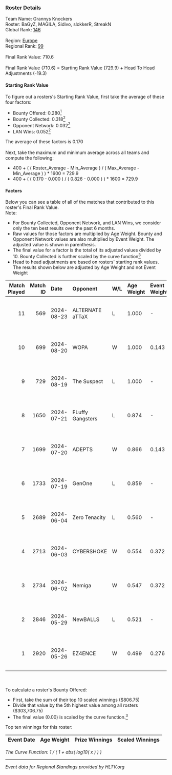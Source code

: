 ### Roster Details<br />
Team Name: Grannys Knockers<br />
Roster: BaGyZ, MAGILA, Sidivo, slokkerR, StreakN<br />
Global Rank: [146](../standings_global.md)<br />
<br />
Region: [Europe]( ../standings_europe.md)<br />
Regional Rank: [99]( ../standings_europe.md)<br />
<br />
Final Rank Value:  710.6<br />
<br />
Final Rank Value (710.6) = Starting Rank Value (729.9) + Head To Head Adjustments (-19.3)<br />

#### Starting Rank Value<br />
To figure out a rosters's Starting Rank Value, first take the average of these four factors:<br />
- Bounty Offered: 0.280[<sup>1</sup>](#table2)
- Bounty Collected: 0.318[<sup>2</sup>](#table1)
- Opponent Network: 0.032[<sup>2</sup>](#table1)
- LAN Wins: 0.052[<sup>2</sup>](#table1)

The average of these factors is 0.170<br />
<br />
Next, take the maximum and minimum average across all teams and compute the following:<br />
- 400 + ( ( Roster_Average - Min_Average ) / ( Max_Average - Min_Average ) ) * 1600 = 729.9
- 400 + ( ( 0.170 - 0.000 ) / ( 0.826 - 0.000 ) ) * 1600 = 729.9


#### Factors<br />
Below you can see a table of all of the matches that contributed to this roster's Final Rank Value.<br />
Note:<br />

- For Bounty Collected, Opponent Network, and LAN Wins, we consider only the ten best results over the past 6 months.
- Raw values for those factors are multiplied by Age Weight. Bounty and Opponent Network values are also multiplied by Event Weight. The adjusted value is shown in parenthesis.
- The final value for a factor is the total of its adjusted values divided by 10. Bounty Collected is further scaled by the curve function[<sup>3</sup>](#curveFunction)
- Head to head adjustments are based on rosters' starting rank values. The results shown below are adjusted by Age Weight and not Event Weight
<span id="table1"></span><br />


| Match Played | Match ID | Date       | Opponent         | W/L | Age Weight | Event Weight | Bounty Collected | Opponent Network | LAN Wins  | H2H Adj. | Roster                                   |
| -: | -: | :- | :- | :- | :- | :- | :- | :- | :- | -: | :- |
|           11 |      569 | 2024-08-23 | ALTERNATE aTTaX  | L   | 1.000      | -            | -                | -                | -         |    -9.41 | BaGyZ, MAGILA, Sidivo, slokkerR, StreakN |
|           10 |      699 | 2024-08-20 | WOPA             | W   | 1.000      | 0.143        | 0.001 (0.000)    | 0.119 (0.017)    | 0 (0.000) |    12.41 | BaGyZ, MAGILA, Sidivo, slokkerR, StreakN |
|            9 |      729 | 2024-08-19 | The Suspect      | L   | 1.000      | -            | -                | -                | -         |   -11.53 | BaGyZ, MAGILA, Sidivo, slokkerR, StreakN |
|            8 |     1650 | 2024-07-21 | FLuffy Gangsters | L   | 0.874      | -            | -                | -                | -         |   -16.89 | BaGyZ, MAGILA, Sidivo, slokkerR, StreakN |
|            7 |     1699 | 2024-07-20 | ADEPTS           | W   | 0.866      | 0.143        | 0.002 (0.000)    | 0.017 (0.002)    | 0 (0.000) |     8.73 | BaGyZ, MAGILA, Sidivo, slokkerR, StreakN |
|            6 |     1733 | 2024-07-19 | GenOne           | L   | 0.859      | -            | -                | -                | -         |   -21.68 | BaGyZ, MAGILA, Sidivo, slokkerR, StreakN |
|            5 |     2689 | 2024-06-04 | Zero Tenacity    | L   | 0.560      | -            | -                | -                | -         |    -2.31 | BaGyZ, MAGILA, Sidivo, slokkerR, StreakN |
|            4 |     2713 | 2024-06-03 | CYBERSHOKE       | W   | 0.554      | 0.372        | 0.043 (0.009)    | 0.702 (0.145)    | 0 (0.000) |    13.06 | BaGyZ, MAGILA, Sidivo, slokkerR, StreakN |
|            3 |     2734 | 2024-06-02 | Nemiga           | W   | 0.547      | 0.372        | 0.303 (0.062)    | 0.774 (0.158)    | 0 (0.000) |    15.66 | BaGyZ, MAGILA, Sidivo, slokkerR, StreakN |
|            2 |     2846 | 2024-05-29 | NewBALLS         | L   | 0.521      | -            | -                | -                | -         |   -12.92 | BaGyZ, MAGILA, Sidivo, slokkerR, StreakN |
|            1 |     2920 | 2024-05-26 | EZ4ENCE          | W   | 0.499      | 0.276        | 0.002 (0.000)    | 0.012 (0.002)    | 1 (0.499) |     5.56 | BaGyZ, MAGILA, Sidivo, slokkerR, StreakN |

<br />
<span id="table2"></span><br />
To calculate a roster's Bounty Offered:<br />

- First, take the sum of their top 10 scaled winnings ($806.75)
- Divide that value by the 5th highest value among all rosters ($303,706.75)
- The final value (0.00) is scaled by the curve function.[<sup>3</sup>](#curveFunction)

Top ten winnings for this roster:<br />

| Event Date | Age Weight | Prize Winnings | Scaled Winnings |
| :- | -: | :- | :- |


<span id="curveFunction"></span>_The Curve Function: 1 / ( 1 + abs( log10( x ) ) )_<br />

---
_Event data for Regional Standings provided by HLTV.org_<br />
